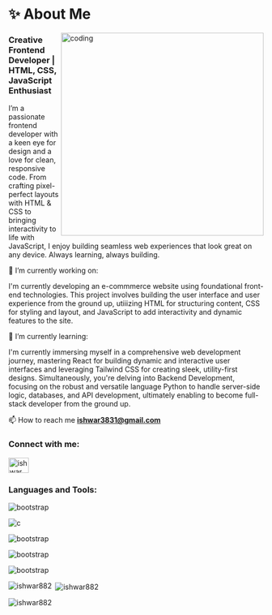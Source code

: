<h1 align="left"> ✨ About Me </h1>
<img align="right" alt="coding" width="400" src="https://user-images.githubusercontent.com/74038190/212748842-9fcbad5b-6173-4175-8a61-521f3dbb7514.gif"/>
<h3 align="left">Creative Frontend Developer | HTML, CSS, JavaScript Enthusiast</h3>
<p align="left">I’m a passionate frontend developer with a keen eye for design and a love for clean, responsive code. From crafting pixel-perfect layouts with HTML & CSS to bringing interactivity to life with JavaScript, I enjoy building seamless web experiences that look great on any device. Always learning, always building.</p>

<p align="left">🔭 I’m currently working on:</p>
<p align="left"> I'm currently developing an e-commmerce website using foundational front-end technologies. This project involves building the user interface and user
experience from the ground up, utiiizing HTML for structuring content, CSS for styling and layout, and JavaScript to add interactivity and dynamic features to the site.</p>

<p align="left">🌱 I’m currently learning:</p>
<p align="left">I'm currently immersing myself in a comprehensive web development journey, mastering React for building dynamic and interactive user interfaces and leveraging Tailwind CSS for creating sleek, utility-first designs. Simultaneously, you're delving into Backend Development, focusing on the robust and versatile language Python to handle server-side logic, databases, and API development, ultimately enabling to become full-stack developer from the ground up.</p>

📫 How to reach me **ishwar3831@gmail.com**

<h3 align="left">Connect with me:</h3>
<p align="left">
<a href="https://linkedin.com/in/ishwar ." target="blank"><img align="center" src="https://raw.githubusercontent.com/rahuldkjain/github-profile-readme-generator/master/src/images/icons/Social/linked-in-alt.svg" alt="ishwar ." height="30" width="40" /></a>
</p>

<h3 align="left">Languages and Tools:</h3>
<p><img src="https://img.shields.io/badge/Bootstrap-7952B3.svg?style=for-the-badge&logo=Bootstrap&logoColor=white" alt=bootstrap></p><p><img src="https://img.shields.io/badge/C-A8B9CC.svg?style=for-the-badge&logo=C&logoColor=black" alt=c programing></p>
<p><img src="https://img.shields.io/badge/Bootstrap-7952B3.svg?style=for-the-badge&logo=Bootstrap&logoColor=white" alt=bootstrap></p>
<p><img src="https://img.shields.io/badge/Bootstrap-7952B3.svg?style=for-the-badge&logo=Bootstrap&logoColor=white" alt=bootstrap></p>
<p><img src="https://img.shields.io/badge/Bootstrap-7952B3.svg?style=for-the-badge&logo=Bootstrap&logoColor=white" alt=bootstrap></p>

<p><img align="left" src="https://github-readme-stats.vercel.app/api/top-langs?username=ishwar882&show_icons=true&locale=en&layout=compact" alt="ishwar882" /></p>

<p>&nbsp;<img align="center" src="https://github-readme-stats.vercel.app/api?username=ishwar882&show_icons=true&locale=en" alt="ishwar882" /></p>

<p><img align="center" src="https://github-readme-streak-stats.herokuapp.com/?user=ishwar882&" alt="ishwar882" /></p>
